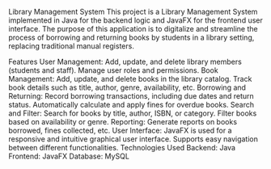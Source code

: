 Library Management System
This project is a Library Management System implemented in Java for the backend logic and JavaFX for the frontend user interface. The purpose of this application is to digitalize and streamline the process of borrowing and returning books by students in a library setting, replacing traditional manual registers.

Features
User Management:
Add, update, and delete library members (students and staff).
Manage user roles and permissions.
Book Management:
Add, update, and delete books in the library catalog.
Track book details such as title, author, genre, availability, etc.
Borrowing and Returning:
Record borrowing transactions, including due dates and return status.
Automatically calculate and apply fines for overdue books.
Search and Filter:
Search for books by title, author, ISBN, or category.
Filter books based on availability or genre.
Reporting:
Generate reports on books borrowed, fines collected, etc.
User Interface:
JavaFX is used for a responsive and intuitive graphical user interface.
Supports easy navigation between different functionalities.
Technologies Used
Backend: Java
Frontend: JavaFX
Database: MySQL

